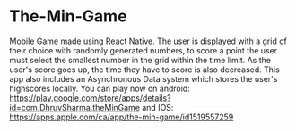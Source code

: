 # The-Min-Game
Mobile Game made using React Native. The user is displayed with a grid of their choice with randomly generated numbers, to score a point the user must select the smallest number in the grid within the time limit. As the user's score goes up, the time they have to score is also decreased. This app also includes an Asynchronous Data system which stores the user's highscores locally.  You can play now on android: https://play.google.com/store/apps/details?id=com.DhruvSharma.theMinGame and IOS: https://apps.apple.com/ca/app/the-min-game/id1519557259   
